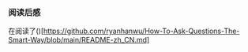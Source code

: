 ### 阅读后感
在阅读了()[https://github.com/ryanhanwu/How-To-Ask-Questions-The-Smart-Way/blob/main/README-zh_CN.md]